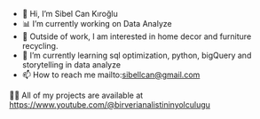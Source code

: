 - 👋 Hi, I’m Sibel Can Kıroğlu
- 📊 I’m currently working on Data Analyze
- 👀 Outside of work, I am interested in home decor and furniture recycling. 
- 🌱 I’m currently learning sql optimization, python, bigQuery and storytelling in data analyze
- 📫 How to reach me mailto:sibellcan@gmail.com
  
👨‍💻 All of my projects are available at https://www.youtube.com/@birverianalistininyolculugu 
